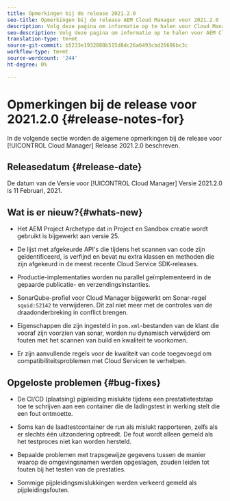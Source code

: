 ```yaml
---
title: Opmerkingen bij de release 2021.2.0
seo-title: Opmerkingen bij de release AEM Cloud Manager voor 2021.2.0
description: Volg deze pagina om informatie op te halen voor Cloud Manager Release 2021.2.0
seo-description: Volg deze pagina om informatie op te halen voor AEM Cloud Manager Release 2021.2.0
translation-type: tm+mt
source-git-commit: b5233e1932888b515d8dc26a6493cbd26686bc3c
workflow-type: tm+mt
source-wordcount: '244'
ht-degree: 0%

---
```


# Opmerkingen bij de release voor 2021.2.0 {#release-notes-for}

In de volgende sectie worden de algemene opmerkingen bij de release voor [!UICONTROL Cloud Manager] Release 2021.2.0 beschreven.

## Releasedatum {#release-date}

De datum van de Versie voor [!UICONTROL Cloud Manager] Versie 2021.2.0 is 11 Februari, 2021.

## Wat is er nieuw?{#whats-new}

* Het AEM Project Archetype dat in Project en Sandbox creatie wordt gebruikt is bijgewerkt aan versie 25.

* De lijst met afgekeurde API&#39;s die tijdens het scannen van code zijn geïdentificeerd, is verfijnd en bevat nu extra klassen en methoden die zijn afgekeurd in de meest recente Cloud Service SDK-releases.

* Productie-implementaties worden nu parallel geïmplementeerd in de gepaarde publicatie- en verzendingsinstanties.

* SonarQube-profiel voor Cloud Manager bijgewerkt om Sonar-regel `squid:S2142` te verwijderen. Dit zal niet meer met de controles van de draadonderbreking in conflict brengen.

* Eigenschappen die zijn ingesteld in `pom.xml`-bestanden van de klant die vooraf zijn voorzien van sonar, worden nu dynamisch verwijderd om fouten met het scannen van build en kwaliteit te voorkomen.

* Er zijn aanvullende regels voor de kwaliteit van code toegevoegd om compatibiliteitsproblemen met Cloud Servicen te verhelpen.

## Opgeloste problemen {#bug-fixes}

* De CI/CD (plaatsing) pijpleiding mislukte tijdens een prestatieteststap toe te schrijven aan een container die de ladingstest in werking stelt die een fout ontmoette.

* Soms kan de laadtestcontainer de run als mislukt rapporteren, zelfs als er slechts één uitzondering optreedt. De fout wordt alleen gemeld als het testproces niet kan worden hersteld.

* Bepaalde problemen met trapsgewijze gegevens tussen de manier waarop de omgevingsnamen werden opgeslagen, zouden leiden tot fouten bij het testen van de prestaties.

* Sommige pijpleidingsmislukkingen werden verkeerd gemeld als pijpleidingsfouten.